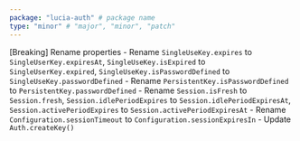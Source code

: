 ```yaml
---
package: "lucia-auth" # package name
type: "minor" # "major", "minor", "patch"
---
```


[Breaking] Rename properties
    - Rename `SingleUseKey.expires` to `SingleUserKey.expiresAt`, `SingleUseKey.isExpired` to `SingleUserKey.expired`,  `SingleUseKey.isPasswordDefined` to `SingleUseKey.passwordDefined`
    - Rename `PersistentKey.isPasswordDefined` to `PersistentKey.passwordDefined`
    - Rename `Session.isFresh` to `Session.fresh`, `Session.idlePeriodExpires` to `Session.idlePeriodExpiresAt`, `Session.activePeriodExpires` to `Session.activePeriodExpiresAt`
    - Rename `Configuration.sessionTimeout` to `Configuration.sessionExpiresIn`
    - Update `Auth.createKey()`